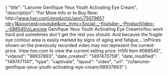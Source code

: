 {
    "title": "Lancme Genifique Yeux Youth Activating Eye Cream",
    "description": "For More Info or to Buy Now: http:\/\/www.hsn.com\/products\/seo\/7507965?rdr=1&sourceid=youtube&cm_mmc=Social-_-Youtube-_-ProductVideo-_-088545\nLancme Genifique Yeux Youth Activating Eye Cream\nYou work hard and sometimes don't get the rest you should. And because the fragile eye contour area is easily marked by signs of aging and fatigue,...\nPrices shown on the previously recorded video may not represent the current price.  View hsn.com to view the current selling price. HSN Item #088545",
    "videoid": "98937893",
    "date_created": "1497470758",
    "date_modified": "1497471141",
    "type": "captivate",
    "layout": "video",
    "url": "\/v\/lancme-genifique-yeux-youth-activating-eye-cream\/98937893"
}